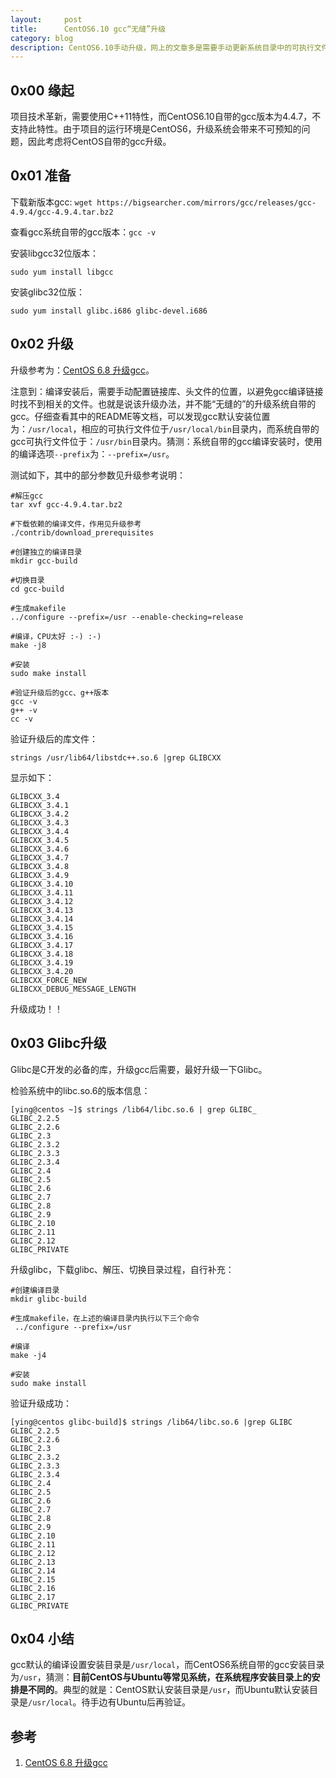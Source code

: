 ```yaml
---
layout:     post
title:      CentOS6.10 gcc“无缝”升级
category: blog
description: CentOS6.10手动升级，网上的文章多是需要手动更新系统目录中的可执行文件、链接文件等。本文提供一个“无缝”的升级方案。
---
```


## 0x00 缘起

项目技术革新，需要使用C++11特性，而CentOS6.10自带的gcc版本为4.4.7，不支持此特性。由于项目的运行环境是CentOS6，升级系统会带来不可预知的问题，因此考虑将CentOS自带的gcc升级。

## 0x01 准备

下载新版本gcc: `wget https://bigsearcher.com/mirrors/gcc/releases/gcc-4.9.4/gcc-4.9.4.tar.bz2`

查看gcc系统自带的gcc版本：`gcc -v`

安装libgcc32位版本：

```
sudo yum install libgcc
```

安装glibc32位版：

```
sudo yum install glibc.i686 glibc-devel.i686
```


## 0x02 升级

升级参考为：[CentOS 6.8 升级gcc](https://blog.51cto.com/ityunwei2017/1949775)。

注意到：编译安装后，需要手动配置链接库、头文件的位置，以避免gcc编译链接时找不到相关的文件。也就是说该升级办法，并不能“无缝的”的升级系统自带的gcc。仔细查看其中的README等文档，可以发现gcc默认安装位置为：`/usr/local`，相应的可执行文件位于`/usr/local/bin`目录内，而系统自带的gcc可执行文件位于：`/usr/bin`目录内。猜测：系统自带的gcc编译安装时，使用的编译选项`--prefix`为：`--prefix=/usr`。

测试如下，其中的部分参数见升级参考说明：

```
#解压gcc
tar xvf gcc-4.9.4.tar.bz2

#下载依赖的编译文件，作用见升级参考
./contrib/download_prerequisites

#创建独立的编译目录
mkdir gcc-build

#切换目录
cd gcc-build

#生成makefile
../configure --prefix=/usr --enable-checking=release

#编译，CPU太好 :-) :-)
make -j8

#安装
sudo make install 

#验证升级后的gcc、g++版本
gcc -v
g++ -v
cc -v
```

验证升级后的库文件：

```
strings /usr/lib64/libstdc++.so.6 |grep GLIBCXX
```

显示如下：

```
GLIBCXX_3.4
GLIBCXX_3.4.1
GLIBCXX_3.4.2
GLIBCXX_3.4.3
GLIBCXX_3.4.4
GLIBCXX_3.4.5
GLIBCXX_3.4.6
GLIBCXX_3.4.7
GLIBCXX_3.4.8
GLIBCXX_3.4.9
GLIBCXX_3.4.10
GLIBCXX_3.4.11
GLIBCXX_3.4.12
GLIBCXX_3.4.13
GLIBCXX_3.4.14
GLIBCXX_3.4.15
GLIBCXX_3.4.16
GLIBCXX_3.4.17
GLIBCXX_3.4.18
GLIBCXX_3.4.19
GLIBCXX_3.4.20
GLIBCXX_FORCE_NEW
GLIBCXX_DEBUG_MESSAGE_LENGTH
```

升级成功！！

## 0x03 Glibc升级

Glibc是C开发的必备的库，升级gcc后需要，最好升级一下Glibc。

检验系统中的libc.so.6的版本信息：

```
[ying@centos ~]$ strings /lib64/libc.so.6 | grep GLIBC_
GLIBC_2.2.5
GLIBC_2.2.6
GLIBC_2.3
GLIBC_2.3.2
GLIBC_2.3.3
GLIBC_2.3.4
GLIBC_2.4
GLIBC_2.5
GLIBC_2.6
GLIBC_2.7
GLIBC_2.8
GLIBC_2.9
GLIBC_2.10
GLIBC_2.11
GLIBC_2.12
GLIBC_PRIVATE
```

升级glibc，下载glibc、解压、切换目录过程，自行补充：

```
#创建编译目录
mkdir glibc-build

#生成makefile，在上述的编译目录内执行以下三个命令
 ../configure --prefix=/usr

#编译
make -j4

#安装
sudo make install
```

验证升级成功：
```
[ying@centos glibc-build]$ strings /lib64/libc.so.6 |grep GLIBC
GLIBC_2.2.5
GLIBC_2.2.6
GLIBC_2.3
GLIBC_2.3.2
GLIBC_2.3.3
GLIBC_2.3.4
GLIBC_2.4
GLIBC_2.5
GLIBC_2.6
GLIBC_2.7
GLIBC_2.8
GLIBC_2.9
GLIBC_2.10
GLIBC_2.11
GLIBC_2.12
GLIBC_2.13
GLIBC_2.14
GLIBC_2.15
GLIBC_2.16
GLIBC_2.17
GLIBC_PRIVATE
```

## 0x04 小结

gcc默认的编译设置安装目录是`/usr/local`，而CentOS6系统自带的gcc安装目录为`/usr`，猜测：**目前CentOS与Ubuntu等常见系统，在系统程序安装目录上的安排是不同的**。典型的就是：CentOS默认安装目录是`/usr`，而Ubuntu默认安装目录是`/usr/local`。待手边有Ubuntu后再验证。

## 参考

1. [CentOS 6.8 升级gcc](https://blog.51cto.com/ityunwei2017/1949775)